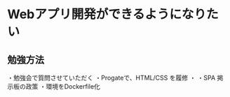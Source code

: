 # Webアプリ開発ができるようになりたい

## 勉強方法

・勉強会で質問させていただく
・Progateで、HTML/CSS を履修
・
・SPA 掲示板の政策
・環境をDockerfile化

